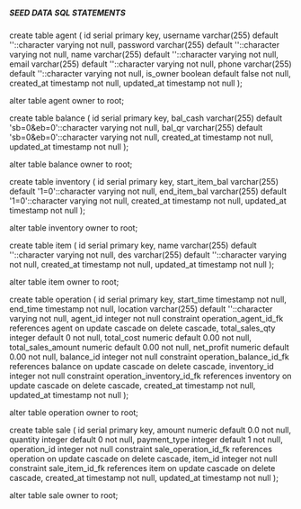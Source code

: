 ##### SEED DATA SQL STATEMENTS #####
create table agent
(
    id         serial
        primary key,
    username   varchar(255) default ''::character varying not null,
    password   varchar(255) default ''::character varying not null,
    name       varchar(255) default ''::character varying not null,
    email      varchar(255) default ''::character varying not null,
    phone      varchar(255) default ''::character varying not null,
    is_owner   boolean      default false                 not null,
    created_at timestamp                                  not null,
    updated_at timestamp                                  not null
);

alter table agent
    owner to root;

create table balance
(
    id         serial
        primary key,
    bal_cash   varchar(255) default 'sb=0&eb=0'::character varying not null,
    bal_qr     varchar(255) default 'sb=0&eb=0'::character varying not null,
    created_at timestamp                                           not null,
    updated_at timestamp                                           not null
);

alter table balance
    owner to root;

create table inventory
(
    id             serial
        primary key,
    start_item_bal varchar(255) default '1=0'::character varying not null,
    end_item_bal   varchar(255) default '1=0'::character varying not null,
    created_at     timestamp                                     not null,
    updated_at     timestamp                                     not null
);

alter table inventory
    owner to root;

create table item
(
    id         serial
        primary key,
    name       varchar(255) default ''::character varying not null,
    des        varchar(255) default ''::character varying not null,
    created_at timestamp                                  not null,
    updated_at timestamp                                  not null
);

alter table item
    owner to root;

create table operation
(
    id                 serial
        primary key,
    start_time         timestamp                                  not null,
    end_time           timestamp                                  not null,
    location           varchar(255) default ''::character varying not null,
    agent_id           integer                                    not null
        constraint operation_agent_id_fk
            references agent
            on update cascade on delete cascade,
    total_sales_qty    integer      default 0                     not null,
    total_cost         numeric      default 0.00                  not null,
    total_sales_amount numeric      default 0.00                  not null,
    net_profit         numeric      default 0.00                  not null,
    balance_id         integer                                    not null
        constraint operation_balance_id_fk
            references balance
            on update cascade on delete cascade,
    inventory_id       integer                                    not null
        constraint operation_inventory_id_fk
            references inventory
            on update cascade on delete cascade,
    created_at         timestamp                                  not null,
    updated_at         timestamp                                  not null
);

alter table operation
    owner to root;

create table sale
(
    id           serial
        primary key,
    amount       numeric default 0.0 not null,
    quantity     integer default 0   not null,
    payment_type integer default 1   not null,
    operation_id integer             not null
        constraint sale_operation_id_fk
            references operation
            on update cascade on delete cascade,
    item_id      integer             not null
        constraint sale_item_id_fk
            references item
            on update cascade on delete cascade,
    created_at   timestamp           not null,
    updated_at   timestamp           not null
);

alter table sale
    owner to root;